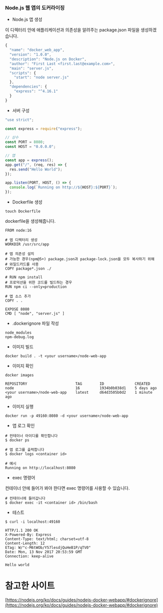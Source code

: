 ### Node.js 웹 앱의 도커라이징

- Node.js 앱 생성

이 디렉터리 안에 애플리케이션과 의존성을 알려주는 package.json 파일을 생성하겠습니다.

```javascript
{
  "name": "docker_web_app",
  "version": "1.0.0",
  "description": "Node.js on Docker",
  "author": "First Last <first.last@example.com>",
  "main": "server.js",
  "scripts": {
    "start": "node server.js"
  },
  "dependencies": {
    "express": "^4.16.1"
  }
}
```

- 서버 구성

```javascript
"use strict";

const express = require("express");

// 상수
const PORT = 8080;
const HOST = "0.0.0.0";

// 앱
const app = express();
app.get("/", (req, res) => {
  res.send("Hello World");
});

app.listen(PORT, HOST, () => {
  console.log(`Running on http://${HOST}:${PORT}`);
});
```

- Dockerfile 생성

```shell
touch Dockerfile
```

dockerfile을 생성해줍니다.

```
FROM node:16

# 앱 디렉터리 생성
WORKDIR /usr/src/app

# 앱 의존성 설치
# 가능한 경우(npm@5+) package.json과 package-lock.json을 모두 복사하기 위해
# 와일드카드를 사용
COPY package*.json ./

# RUN npm install
# 프로덕션을 위한 코드를 빌드하는 경우
RUN npm ci --only=production

# 앱 소스 추가
COPY . .

EXPOSE 8080
CMD [ "node", "server.js" ]
```

- .dockerignore 파일 작성

```
node_modules
npm-debug.log
```

- 이미지 빌드

```
docker build . -t <your username>/node-web-app
```

- 이미지 확인

```
docker images

REPOSITORY                      TAG        ID              CREATED
node                            16         1934b0b038d1    5 days ago
<your username>/node-web-app    latest     d64d3505b0d2    1 minute ago
```

- 이미지 실행

```
docker run -p 49160:8080 -d <your username>/node-web-app
```

- 앱 로그 확인

```
# 컨테이너 아이디를 확인합니다
$ docker ps

# 앱 로그를 출력합니다
$ docker logs <container id>

# 예시
Running on http://localhost:8080
```

- exec 명령어

컨테이너 안에 들어가 봐야 한다면 exec 명령어를 사용할 수 있습니다.

```
# 컨테이너에 들어갑니다
$ docker exec -it <container id> /bin/bash
```

- 테스트

```
$ curl -i localhost:49160

HTTP/1.1 200 OK
X-Powered-By: Express
Content-Type: text/html; charset=utf-8
Content-Length: 12
ETag: W/"c-M6tWOb/Y57lesdjQuHeB1P/qTV0"
Date: Mon, 13 Nov 2017 20:53:59 GMT
Connection: keep-alive

Hello world
```

# 참고한 사이트

[https://nodejs.org/ko/docs/guides/nodejs-docker-webapp/#dockerignore](https://nodejs.org/ko/docs/guides/nodejs-docker-webapp/#dockerignore)
